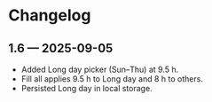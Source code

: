 # Changelog

## 1.6 — 2025-09-05
- Added Long day picker (Sun–Thu) at 9.5 h.
- Fill all applies 9.5 h to Long day and 8 h to others.
- Persisted Long day in local storage.
